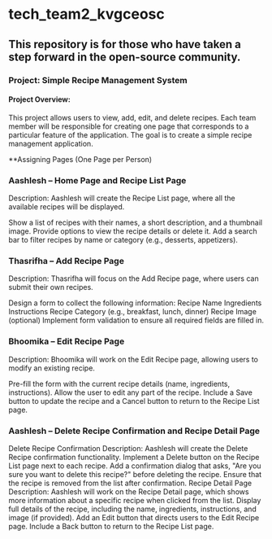 # tech_team2_kvgceosc
## This repository is for those who have taken a step forward in the open-source community.
### Project: Simple Recipe Management System
#### Project Overview:
This project allows users to view, add, edit, and delete recipes. Each team member will be responsible for creating one page that corresponds to a particular feature of the application. The goal is to create a simple recipe management application.

**Assigning Pages (One Page per Person)
### Aashlesh – Home Page and Recipe List Page
Description: Aashlesh will create the Recipe List page, where all the available recipes will be displayed.

Show a list of recipes with their names, a short description, and a thumbnail image.
Provide options to view the recipe details or delete it.
Add a search bar to filter recipes by name or category (e.g., desserts, appetizers).
### Thasrifha – Add Recipe Page
Description: Thasrifha will focus on the Add Recipe page, where users can submit their own recipes.

Design a form to collect the following information:
Recipe Name
Ingredients
Instructions
Recipe Category (e.g., breakfast, lunch, dinner)
Recipe Image (optional)
Implement form validation to ensure all required fields are filled in.
### Bhoomika – Edit Recipe Page
Description: Bhoomika will work on the Edit Recipe page, allowing users to modify an existing recipe.

Pre-fill the form with the current recipe details (name, ingredients, instructions).
Allow the user to edit any part of the recipe.
Include a Save button to update the recipe and a Cancel button to return to the Recipe List page.
### Aashlesh – Delete Recipe Confirmation and Recipe Detail Page

Delete Recipe Confirmation
Description: Aashlesh will create the Delete Recipe confirmation functionality.
Implement a Delete button on the Recipe List page next to each recipe.
Add a confirmation dialog that asks, "Are you sure you want to delete this recipe?" before deleting the recipe.
Ensure that the recipe is removed from the list after confirmation.
Recipe Detail Page
Description: Aashlesh will work on the Recipe Detail page, which shows more information about a specific recipe when clicked from the list.
Display full details of the recipe, including the name, ingredients, instructions, and image (if provided).
Add an Edit button that directs users to the Edit Recipe page.
Include a Back button to return to the Recipe List page.

